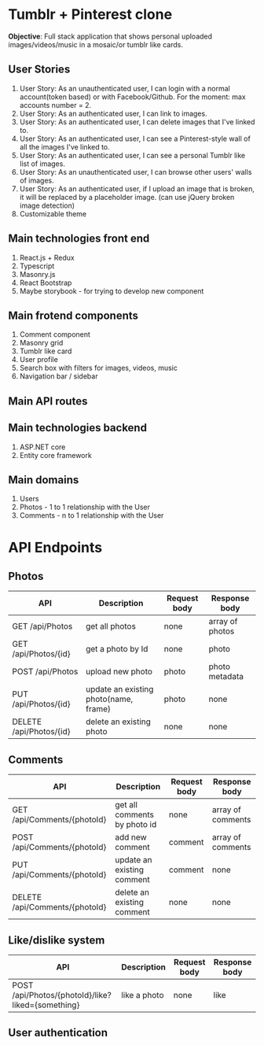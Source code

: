 # Tumblr + Pinterest clone

**Objective**: Full stack application that shows personal uploaded images/videos/music in a mosaic/or tumblr like cards.

## User Stories

1. User Story: As an unauthenticated user, I can login with a normal account(token based) or with Facebook/Github. For the moment: max accounts number = 2.
2. User Story: As an authenticated user, I can link to images.
3. User Story: As an authenticated user, I can delete images that I've linked to.
4. User Story: As an authenticated user, I can see a Pinterest-style wall of all the images I've linked to.
5. User Story: As an authenticated user, I can see a personal Tumblr like list of images.
5. User Story: As an unauthenticated user, I can browse other users' walls of images.
6. User Story: As an authenticated user, if I upload an image that is broken, it will be replaced by a placeholder image. (can use jQuery broken image detection)
7. Customizable theme

## Main technologies front end
1. React.js + Redux
2. Typescript
3. Masonry.js
4. React Bootstrap
5. Maybe storybook - for trying to develop new component 

## Main frotend components

1. Comment component
2. Masonry grid
3. Tumblr like card
4. User profile
5. Search box with filters for images, videos, music
6. Navigation bar / sidebar


## Main API routes 



## Main technologies backend
1. ASP.NET core
2. Entity core framework


## Main domains

1. Users
2. Photos - 1 to 1 relationship with the User
3. Comments - n to 1 relationship with the User


# API Endpoints

## Photos

|     API                 | Description                           | Request body | Response body   |
|-------------------------| --------------------------------------| ------------ | ----------------|
| GET /api/Photos         | get all photos                        | none         | array of photos |
| GET /api/Photos/{id}    | get a photo by Id                     | none         | photo           |
| POST /api/Photos        | upload new photo                      | photo        | photo metadata  |
| PUT /api/Photos/{id}    | update an existing photo(name, frame) | photo        | none            |
| DELETE /api/Photos/{id} | delete an existing photo              | none         | none            |

## Comments

|     API                           | Description                           | Request body | Response body     |
|-----------------------------------|---------------------------------------| ------------ | ------------------|
| GET /api/Comments/{photoId}       | get all comments by photo id          | none         | array of comments |
| POST /api/Comments/{photoId}      | add new comment                       | comment      | array of comments |
| PUT /api/Comments/{photoId}       | update an existing comment            | comment      | none              |
| DELETE /api/Comments/{photoId}    | delete an existing comment            | none         | none              |


## Like/dislike system

|     API                                | Description                           | Request body | Response body     |
|----------------------------------------|---------------------------------------| ------------ | ------------------|
| POST /api/Photos/{photoId}/like?liked={something}        | like a photo                          | none         | like              |            

## User authentication
